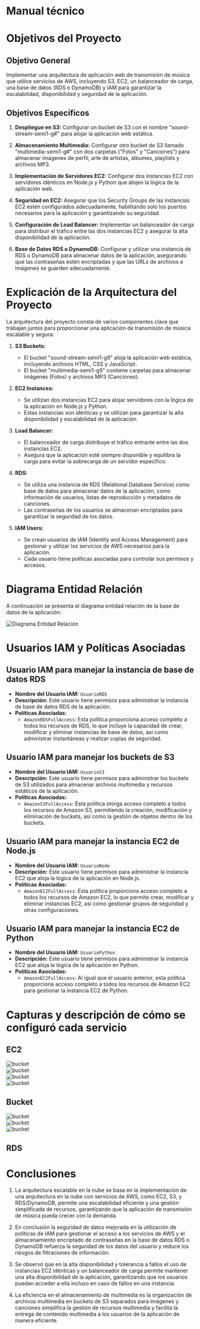 # Manual técnico 

# Objetivos del Proyecto

## Objetivo General
Implementar una arquitectura de aplicación web de transmisión de música que utilice servicios de AWS, incluyendo S3, EC2, un balanceador de carga, una base de datos (RDS o DynamoDB) y IAM para garantizar la escalabilidad, disponibilidad y seguridad de la aplicación.

## Objetivos Específicos

1. **Despliegue en S3:** Configurar un bucket de S3 con el nombre "sound-stream-semi1-g#" para alojar la aplicación web estática.

2. **Almacenamiento Multimedia:** Configurar otro bucket de S3 llamado "multimedia-semi1-g#" con dos carpetas ("Fotos" y "Canciones") para almacenar imágenes de perfil, arte de artistas, álbumes, playlists y archivos MP3.

3. **Implementación de Servidores EC2:** Configurar dos instancias EC2 con servidores idénticos en Node.js y Python que alojen la lógica de la aplicación web.

4. **Seguridad en EC2:** Asegurar que los Security Groups de las instancias EC2 estén configurados adecuadamente, habilitando solo los puertos necesarios para la aplicación y garantizando su seguridad.

5. **Configuración de Load Balancer:** Implementar un balanceador de carga para distribuir el tráfico entre las dos instancias EC2 y asegurar la alta disponibilidad de la aplicación.

6. **Base de Datos RDS o DynamoDB:** Configurar y utilizar una instancia de RDS o DynamoDB para almacenar datos de la aplicación, asegurando que las contraseñas estén encriptadas y que las URLs de archivos e imágenes se guarden adecuadamente.

# Explicación de la Arquitectura del Proyecto

La arquitectura del proyecto consta de varios componentes clave que trabajan juntos para proporcionar una aplicación de transmisión de música escalable y segura:

1. **S3 Buckets:**
   - El bucket "sound-stream-semi1-g9" aloja la aplicación web estática, incluyendo archivos HTML, CSS y JavaScript.
   - El bucket "multimedia-semi1-g9" contiene carpetas para almacenar imágenes (Fotos) y archivos MP3 (Canciones).

2. **EC2 Instances:**
   - Se utilizan dos instancias EC2 para alojar servidores con la lógica de la aplicación en Node.js y Python.
   - Estas instancias son idénticas y se utilizan para garantizar la alta disponibilidad y escalabilidad de la aplicación.

3. **Load Balancer:**
   - El balanceador de carga distribuye el tráfico entrante entre las dos instancias EC2.
   - Asegura que la aplicación esté siempre disponible y equilibra la carga para evitar la sobrecarga de un servidor específico.

4. **RDS:**
   - Se utiliza una instancia de RDS (Relational Database Service) como base de datos para almacenar datos de la aplicación, como información de usuarios, listas de reproducción y metadatos de canciones.
   - Las contraseñas de los usuarios se almacenan encriptadas para garantizar la seguridad de los datos.

5. **IAM Users:**
   - Se crean usuarios de IAM (Identity and Access Management) para gestionar y utilizar los servicios de AWS necesarios para la aplicación.
   - Cada usuario tiene políticas asociadas para controlar sus permisos y accesos.

# Diagrama Entidad Relación

A continuación se presenta el diagrama entidad relación de la base de datos de la aplicación:

<img src="imgs/mer.png" alt="Diagrama Entidad Relación">

# Usuarios IAM y Políticas Asociadas

## Usuario IAM para manejar la instancia de base de datos RDS

- **Nombre del Usuario IAM:** `UsuarioRDS`
- **Descripción:** Este usuario tiene permisos para administrar la instancia de base de datos RDS de la aplicación.
- **Políticas Asociadas:**
  - `AmazonRDSFullAccess`: Esta política proporciona acceso completo a todos los recursos de RDS, lo que incluye la capacidad de crear, modificar y eliminar instancias de base de datos, así como administrar instantáneas y realizar copias de seguridad.

## Usuario IAM para manejar los buckets de S3

- **Nombre del Usuario IAM:** `UsuarioS3`
- **Descripción:** Este usuario tiene permisos para administrar los buckets de S3 utilizados para almacenar archivos multimedia y recursos estáticos de la aplicación.
- **Políticas Asociadas:**
  - `AmazonS3FullAccess`: Esta política otorga acceso completo a todos los recursos de Amazon S3, permitiendo la creación, modificación y eliminación de buckets, así como la gestión de objetos dentro de los buckets.

## Usuario IAM para manejar la instancia EC2 de Node.js

- **Nombre del Usuario IAM:** `UsuarioNode`
- **Descripción:** Este usuario tiene permisos para administrar la instancia EC2 que aloja la lógica de la aplicación en Node.js.
- **Políticas Asociadas:**
  - `AmazonEC2FullAccess`: Esta política proporciona acceso completo a todos los recursos de Amazon EC2, lo que permite crear, modificar y eliminar instancias EC2, así como gestionar grupos de seguridad y otras configuraciones.

## Usuario IAM para manejar la instancia EC2 de Python

- **Nombre del Usuario IAM:** `UsuarioPython`
- **Descripción:** Este usuario tiene permisos para administrar la instancia EC2 que aloja la lógica de la aplicación en Python.
- **Políticas Asociadas:**
  - `AmazonEC2FullAccess`: Al igual que el usuario anterior, esta política proporciona acceso completo a todos los recursos de Amazon EC2 para gestionar la instancia EC2 de Python.

# Capturas y descripción de cómo se configuró cada servicio

## EC2 

<img src="imgs/EC21.png" alt="bucket">
<br>
<img src="imgs/EC22.png" alt="bucket">
<br>
<img src="imgs/EC23.png" alt="bucket">
<br>
<img src="imgs/EC24.png" alt="bucket">
<br>

## Bucket

<img src="imgs/bucket1.jpg" alt="bucket">
<br>
<img src="imgs/bucket1.jpg" alt="bucket">
<br>
<img src="imgs/bucket1.jpg" alt="bucket">
<br>

## RDS

# Conclusiones

1. La arquitectura escalable en la nube se basa en la implementación de una arquitectura en la nube con servicios de AWS, como EC2, S3, y RDS/DynamoDB, permite una escalabilidad eficiente y una gestión simplificada de recursos, garantizando que la aplicación de transmisión de música pueda crecer con la demanda.

2. En conclusión la seguridad de datos mejorada en la utilización de políticas de IAM para gestionar el acceso a los servicios de AWS y el almacenamiento encriptado de contraseñas en la base de datos RDS o DynamoDB refuerza la seguridad de los datos del usuario y reduce los riesgos de filtraciones de información.

3. Se observó que en la alta disponibilidad y tolerancia a fallos el uso de instancias EC2 idénticas y un balanceador de carga permite mantener una alta disponibilidad de la aplicación, garantizando que los usuarios puedan acceder a ella incluso en caso de fallos en una instancia.

4. La eficiencia en el almacenamiento de multimedia es la organización de archivos multimedia en buckets de S3 separados para imágenes y canciones simplifica la gestión de recursos multimedia y facilita la entrega de contenido multimedia a los usuarios de la aplicación de manera eficiente.
